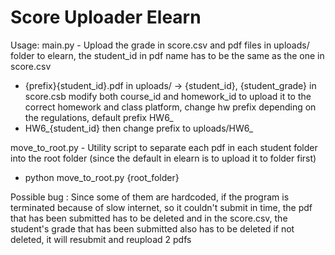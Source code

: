 # Score Uploader Elearn

Usage:
main.py - Upload the grade in score.csv and pdf files in uploads/ folder to elearn, the student_id in pdf name has to be the same as the one in score.csv
- {prefix}{student_id}.pdf in uploads/ -> {student_id}, {student_grade} in score.csb
modify both course_id and homework_id to upload it to the correct homework and class platform, change hw prefix depending on the regulations, default prefix HW6_ 
- HW6_{student_id} then change prefix to uploads/HW6_

move_to_root.py - Utility script to separate each pdf in each student folder into the root folder (since the default in elearn is to upload it to folder first)
- python move_to_root.py {root_folder}

Possible bug : 
Since some of them are hardcoded, if the program is terminated because of slow internet, so it couldn't submit in time, the pdf that has been submitted has to be deleted and 
in the score.csv, the student's grade that has been submitted also has to be deleted
if not deleted, it will resubmit and reupload 2 pdfs
